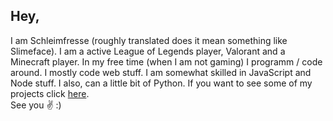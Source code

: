 ## Hey,
I am Schleimfresse (roughly translated does it mean something like Slimeface). I am a active League of Legends player, Valorant and a Minecraft player.
In my free time (when I am not gaming) I programm / code around. I mostly code web stuff. I am somewhat skilled in JavaScript and Node stuff. I also, can a little bit of Python.  If you want to see some of my projects click [here](https://github.com/Schleimfresse?tab=repositories).<br>
See you ✌ :)
